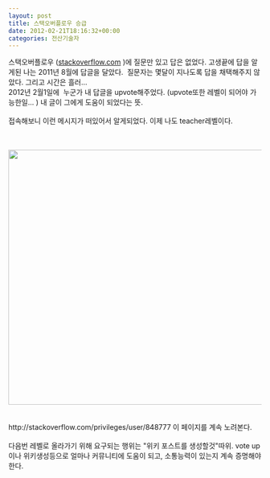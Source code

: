 ```yaml
---
layout: post
title: 스택오버플로우 승급
date: 2012-02-21T18:16:32+00:00
categories: 전산기술자
---
```

<span class="Apple-style-span">스택오버플로우 (<a href="http://stackoverflow.com/questions/6661858/mongoid-dynamic-finder-with-mongoiderrorsdocumentnotfound-exception-raised/7024739#7024739" target="_blank" title="[http://stackoverflow.com/questions/6661858/mongoid-dynamic-finder-with-mongoiderrorsdocumentnotfound-exception-raised/7024739#7024739]로 이동합니다.">stackoverflow.com</a>&nbsp;)에 질문만 있고 답은 없었다. 고생끝에 답을 알게된 나는&nbsp;</span>2011년 8월에&nbsp;<span class="Apple-style-span">답글을 달았다. &nbsp;질문자는 몇달이 지나도록 답을 채택해주지 않았다. 그리고 시간은 흘러...<br />
2012년 2월1일에 &nbsp;누군가 내 답글을 upvote해주었다. (upvote또한 레벨이 되어야 가능한일... ) 내 글이 그에게 도움이 되었다는 뜻.<br />
<br />
접속해보니 이런 메시지가 떠있어서 알게되었다.&nbsp;이제 나도 teacher레벨이다.<br />
<br />
<br />
<p style="margin:0"><img src="http://jinto.pe.kr/wp-content/uploads/1/cfile1.uf.1770ED374F43DC9009842C.png" class="aligncenter" width="640" height="507" alt="" filename="스크린샷 2012-02-22 오전 2.58.09.png" filemime="image/jpeg" /></p>
&nbsp;<br />
<br />
</span>http://stackoverflow.com/privileges/user/848777 이 페이지를 계속 노려본다.<br />
<span class="Apple-style-span"><br />
다음번 레벨로 올라가기 위해 요구되는 행위는 "위키 포스트를 생성할것"따위. vote up 이나 위키생성등으로 얼마나 커뮤니티에 도움이 되고, 소통능력이 있는지 계속 증명해야한다.<br />
</span>

